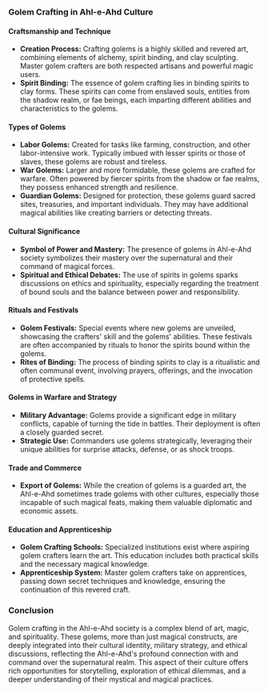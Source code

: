 ### Golem Crafting in Ahl-e-Ahd Culture

#### Craftsmanship and Technique
- **Creation Process:** Crafting golems is a highly skilled and revered art, combining elements of alchemy, spirit binding, and clay sculpting. Master golem crafters are both respected artisans and powerful magic users.
- **Spirit Binding:** The essence of golem crafting lies in binding spirits to clay forms. These spirits can come from enslaved souls, entities from the shadow realm, or fae beings, each imparting different abilities and characteristics to the golems.

#### Types of Golems
- **Labor Golems:** Created for tasks like farming, construction, and other labor-intensive work. Typically imbued with lesser spirits or those of slaves, these golems are robust and tireless.
- **War Golems:** Larger and more formidable, these golems are crafted for warfare. Often powered by fiercer spirits from the shadow or fae realms, they possess enhanced strength and resilience.
- **Guardian Golems:** Designed for protection, these golems guard sacred sites, treasuries, and important individuals. They may have additional magical abilities like creating barriers or detecting threats.

#### Cultural Significance
- **Symbol of Power and Mastery:** The presence of golems in Ahl-e-Ahd society symbolizes their mastery over the supernatural and their command of magical forces. 
- **Spiritual and Ethical Debates:** The use of spirits in golems sparks discussions on ethics and spirituality, especially regarding the treatment of bound souls and the balance between power and responsibility.

#### Rituals and Festivals
- **Golem Festivals:** Special events where new golems are unveiled, showcasing the crafters' skill and the golems' abilities. These festivals are often accompanied by rituals to honor the spirits bound within the golems.
- **Rites of Binding:** The process of binding spirits to clay is a ritualistic and often communal event, involving prayers, offerings, and the invocation of protective spells.

#### Golems in Warfare and Strategy
- **Military Advantage:** Golems provide a significant edge in military conflicts, capable of turning the tide in battles. Their deployment is often a closely guarded secret.
- **Strategic Use:** Commanders use golems strategically, leveraging their unique abilities for surprise attacks, defense, or as shock troops.

#### Trade and Commerce
- **Export of Golems:** While the creation of golems is a guarded art, the Ahl-e-Ahd sometimes trade golems with other cultures, especially those incapable of such magical feats, making them valuable diplomatic and economic assets.

#### Education and Apprenticeship
- **Golem Crafting Schools:** Specialized institutions exist where aspiring golem crafters learn the art. This education includes both practical skills and the necessary magical knowledge.
- **Apprenticeship System:** Master golem crafters take on apprentices, passing down secret techniques and knowledge, ensuring the continuation of this revered craft.

### Conclusion
Golem crafting in the Ahl-e-Ahd society is a complex blend of art, magic, and spirituality. These golems, more than just magical constructs, are deeply integrated into their cultural identity, military strategy, and ethical discussions, reflecting the Ahl-e-Ahd's profound connection with and command over the supernatural realm. This aspect of their culture offers rich opportunities for storytelling, exploration of ethical dilemmas, and a deeper understanding of their mystical and magical practices.